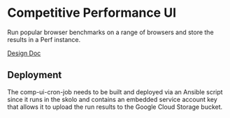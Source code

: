 # Competitive Performance UI

Run popular browser benchmarks on a range of browsers and store the results in a
Perf instance.

[Design Doc](http://go/comp-ui)

## Deployment

The comp-ui-cron-job needs to be built and deployed via an Ansible script since
it runs in the skolo and contains an embedded service account key that allows it
to upload the run results to the Google Cloud Storage bucket.
